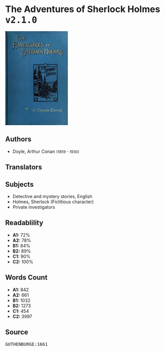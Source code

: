 # The Adventures of Sherlock Holmes <kbd>v2.1.0</kbd>

![](./cover.medium.jpg "")

## Authors


 - Doyle, Arthur Conan <small>(1859 - 1930)</small>

## Translators



## Subjects


 - Detective and mystery stories, English
 - Holmes, Sherlock (Fictitious character)
 - Private investigators

## Readablility


 - **A1:** 72%
 - **A2:** 78%
 - **B1:** 84%
 - **B2:** 89%
 - **C1:** 90%
 - **C2:** 100%

## Words Count


 - **A1:** 842
 - **A2:** 661
 - **B1:** 1032
 - **B2:** 1273
 - **C1:** 454
 - **C2:** 3997

## Source


<kbd>GUTHENBURGE:1661</kbd>
